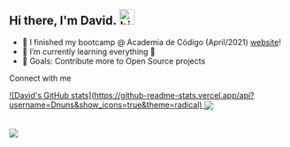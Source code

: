 ## Hi there, I'm David. <img alt="hi" width="28" src="https://c.tenor.com/yWSRmymbuBkAAAAC/waving-hi.gif" /> 

- 🔭 I finished my bootcamp @ Academia de Código (April/2021) [website]!
- 🌱 I’m currently learning everything 🤣
- 🥅 Goals: Contribute more to Open Source projects

Connect with me

<a href="https://github.com/anuraghazra/github-readme-stats">
  ![David's GitHub stats](https://github-readme-stats.vercel.app/api?username=Dnuns&show_icons=true&theme=radical)
</a>
<a href="https://github.com/anuraghazra/convoychat">
  <img align="center" src="https://github-readme-stats.vercel.app/api/pin/?username=anuraghazra&repo=convoychat" />
</a>

<br/>
<br/>
<br/>

<a href="https://github.com/dnuns/github-readme-stats">
  <img align="center" src="https://github-readme-stats.vercel.app/api/pin/?username=Dnuns" />
</a>

<br>

[website]: https://www.codeforall.cv
[linkedin]: https://linkedin.com/in/davsnuns
[portfolio]: https://dnuns.github.io/portfolio
